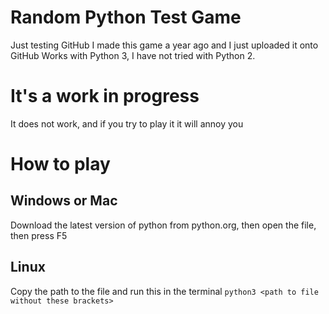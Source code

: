 # Random Python Test Game
 Just testing GitHub
 I made this game a year ago and I just uploaded it onto GitHub
 Works with Python 3, I have not tried with Python 2.

 # It's a work in progress
 It does not work, and if you try to play it it will annoy you
 
 # How to play
 ## Windows or Mac
 Download the latest version of python from python.org, then open the file, then press F5
 ## Linux
 Copy the path to the file and run this in the terminal
 `python3 <path to file without these brackets>`
 
